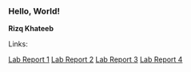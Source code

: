 ### Hello, World!

**Rizq Khateeb**

Links:

[Lab Report 1](https://rkhateeb.github.io/cse15l-lab-reports/lab-report-1-week-2.html)
[Lab Report 2](https://rkhateeb.github.io/cse15l-lab-reports/lab-report-2-week-4.html)
[Lab Report 3](https://rkhateeb.github.io/cse15l-lab-reports/lab-report-3-week-6.html)
[Lab Report 4](https://rkhateeb.github.io/cse15l-lab-reports/lab-report-4-week-8.html)
